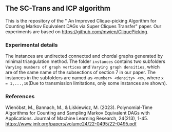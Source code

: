 ## The SC-Trans and ICP algorithm

This is the repository of the " An Improved Clique-picking Algorithm for Counting Markov Equivalent DAGs via Super Cliques Transfer" paper. Our experiments are based on https://github.com/mwien/CliquePicking.

### Experimental details
The instances are undirected connected and chordal graphs generated by minimal triangulation method. The folder `instances` contains two subfolders `Varying numbers of graph vertices` and `Varying graph densities`, which are of the same name of the subsections of section 7 in our paper. The instances in the subfolders are named as `<number> <density> <x>`, where `x = 1,...,10`(Due to transmission limitations, only some instances are shown). 

### References
Wienöbst, M., Bannach, M., & Liśkiewicz, M. (2023). Polynomial-Time Algorithms for Counting and Sampling Markov Equivalent DAGs with Applications. Journal of Machine Learning Research, 24(213), 1-45. https://www.jmlr.org/papers/volume24/22-0495/22-0495.pdf
